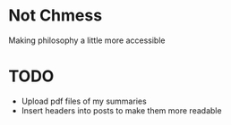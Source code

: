 # Not Chmess
Making philosophy a little more accessible

# TODO 
* Upload pdf files of my summaries
* Insert headers into posts to make them more readable
